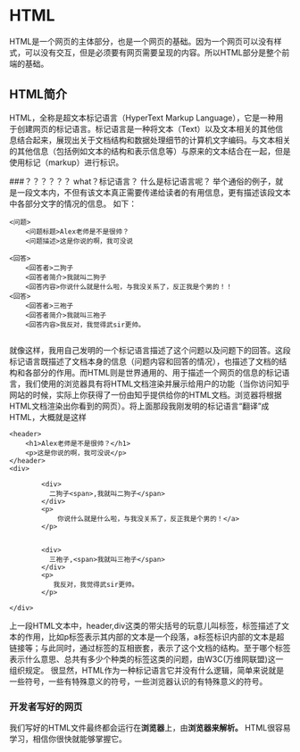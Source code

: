 # HTML

HTML是一个网页的主体部分，也是一个网页的基础。因为一个网页可以没有样式，可以没有交互，但是必须要有网页需要呈现的内容。所以HTML部分是整个前端的基础。

## HTML简介

HTML，全称是超文本标记语言（HyperText Markup Language），它是一种用于创建网页的标记语言。标记语言是一种将文本（Text）以及文本相关的其他信息结合起来，展现出关于文档结构和数据处理细节的计算机文字编码。与文本相关的其他信息（包括例如文本的结构和表示信息等）与原来的文本结合在一起，但是使用标记（markup）进行标识。

###？？？？？？ what？标记语言？ 什么是标记语言呢？
举个通俗的例子，就是一段文本内，不但有该文本真正需要传递给读者的有用信息，更有描述该段文本中各部分文字的情况的信息。
如下：
```
<问题>
    <问题标题>Alex老师是不是很帅？
    <问题描述>这是你说的啊，我可没说

<回答>
    <回答者>二狗子
    <回答者简介>我就叫二狗子
    <回答内容>你说什么就是什么啦，与我没关系了，反正我是个男的！！
<回答>
    <回答者>三袍子
    <回答者简介>我就叫三袍子
    <回答内容>我反对，我觉得武sir更帅。
    
```
就像这样，我用自己发明的一个标记语言描述了这个问题以及问题下的回答。这段标记语言既描述了文档本身的信息（问题内容和回答的情况），也描述了文档的结构和各部分的作用。而HTML则是世界通用的、用于描述一个网页的信息的标记语言，我们使用的浏览器具有将HTML文档渲染并展示给用户的功能（当你访问知乎网站的时候，实际上你获得了一份由知乎提供给你的HTML文档。浏览器将根据HTML文档渲染出你看到的网页）。将上面那段我刚发明的标记语言“翻译”成HTML，大概就是这样

```
<header>
    <h1>Alex老师是不是很帅？</h1>
    <p>这是你说的啊，我可没说</p>
</header>
<div>
   
        <div>
          二狗子<span>,我就叫二狗子</span>
        </div>
        <p>
            你说什么就是什么啦，与我没关系了，反正我是个男的！</a>
        </p>
   

        <div>
          三袍子,<span>我就叫三袍子</span>
        </div>
        <p>
           我反对，我觉得武sir更帅。
        </p>

</div>

```
上一段HTML文本中，header,div这类的带尖括号的玩意儿叫标签，标签描述了文本的作用，比如p标签表示其内部的文本是一个段落，a标签标识内部的文本是超链接等；与此同时，通过标签的互相嵌套，表示了这个文档的结构。至于哪个标签表示什么意思、总共有多少个种类的标签这类的问题，由W3C(万维网联盟)这一组织规定。
很显然，HTML作为一种标记语言它并没有什么逻辑，简单来说就是一些符号，一些有特殊意义的符号，一些浏览器认识的有特殊意义的符号。

### 开发者写好的网页
我们写好的HTML文件最终都会运行在**浏览器**上，由**浏览器来解析。**
HTML很容易学习，相信你很快就能够掌握它。